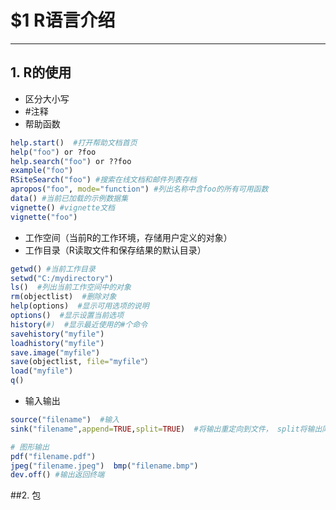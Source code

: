 ﻿# $1 R语言介绍

---
## 1. R的使用
* 区分大小写
* #注释
* 帮助函数
```R
help.start()  #打开帮助文档首页
help("foo") or ?foo
help.search("foo") or ??foo
example("foo")
RSiteSearch("foo") #搜索在线文档和邮件列表存档
apropos("foo", mode="function") #列出名称中含foo的所有可用函数
data() #当前已加载的示例数据集
vignette() #vignette文档
vignette("foo")
```
* 工作空间（当前R的工作环境，存储用户定义的对象）
* 工作目录（R读取文件和保存结果的默认目录）
```R
getwd() #当前工作目录
setwd("C:/mydirectory")
ls()  #列出当前工作空间中的对象
rm(objectlist)  #删除对象
help(options)  #显示可用选项的说明
options()  #显示设置当前选项
history(#)  #显示最近使用的#个命令
savehistory("myfile")
loadhistory("myfile")
save.image("myfile")
save(objectlist, file="myfile"）
load("myfile")
q()
```
* 输入输出
```R
source("filename")  #输入
sink("filename",append=TRUE,split=TRUE)  #将输出重定向到文件， split将输出同时发送到文件和屏幕

# 图形输出
pdf("filename.pdf")
jpeg("filename.jpeg")  bmp("filename.bmp")
dev.off() #输出返回终端
```

##2. 包
```

```


